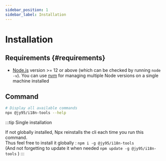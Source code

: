 ```yaml
---
sidebar_position: 1
sidebar_label: Installation
---
```


# Installation

## Requirements {#requirements}

- [Node.js](https://nodejs.org/en/download/) version >= 12 or above (which can be checked by running `node -v`). You can use [nvm](https://github.com/nvm-sh/nvm) for managing multiple Node versions on a single machine installed

## Command

```bash
# Display all available commands
npx @jy95/i18n-tools --help
```

:::tip Single installation

If not globally installed, Npx reinstalls the cli each time you run this command.  
Thus feel free to install it globally : `npm i -g @jy95/i18n-tools`  
(And not forgetting to update it when needed `npm update -g @jy95/i18n-tools` )
:::